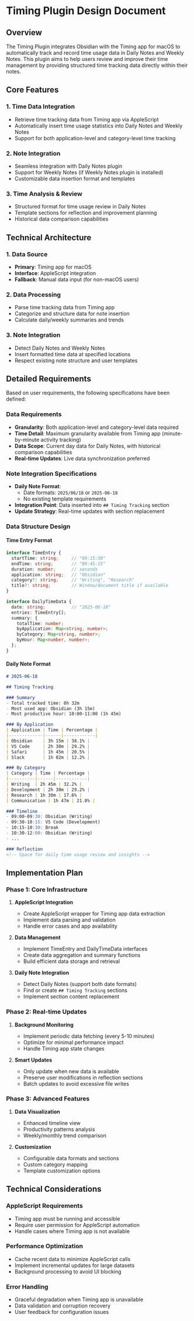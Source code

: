 # Timing Plugin Design Document

## Overview

The Timing Plugin integrates Obsidian with the Timing app for macOS to automatically track and record time usage data in Daily Notes and Weekly Notes. This plugin aims to help users review and improve their time management by providing structured time tracking data directly within their notes.

## Core Features

### 1. Time Data Integration
- Retrieve time tracking data from Timing app via AppleScript
- Automatically insert time usage statistics into Daily Notes and Weekly Notes
- Support for both application-level and category-level time tracking

### 2. Note Integration
- Seamless integration with Daily Notes plugin
- Support for Weekly Notes (if Weekly Notes plugin is installed)
- Customizable data insertion format and templates

### 3. Time Analysis & Review
- Structured format for time usage review in Daily Notes
- Template sections for reflection and improvement planning
- Historical data comparison capabilities

## Technical Architecture

### 1. Data Source
- **Primary**: Timing app for macOS
- **Interface**: AppleScript integration
- **Fallback**: Manual data input (for non-macOS users)

### 2. Data Processing
- Parse time tracking data from Timing app
- Categorize and structure data for note insertion
- Calculate daily/weekly summaries and trends

### 3. Note Integration
- Detect Daily Notes and Weekly Notes
- Insert formatted time data at specified locations
- Respect existing note structure and user templates

## Detailed Requirements

Based on user requirements, the following specifications have been defined:

### Data Requirements
- **Granularity**: Both application-level and category-level data required
- **Time Detail**: Maximum granularity available from Timing app (minute-by-minute activity tracking)
- **Data Scope**: Current day data for Daily Notes, with historical comparison capabilities
- **Real-time Updates**: Live data synchronization preferred

### Note Integration Specifications
- **Daily Note Format**: 
  - Date formats: `2025/06/18` or `2025-06-18`
  - No existing template requirements
- **Integration Point**: Data inserted into `## Timing Tracking` section
- **Update Strategy**: Real-time updates with section replacement

### Data Structure Design

#### Time Entry Format
```typescript
interface TimeEntry {
  startTime: string;     // "09:15:30"
  endTime: string;       // "09:45:15"
  duration: number;      // seconds
  application: string;   // "Obsidian"
  category?: string;     // "Writing", "Research"
  title?: string;        // Window/document title if available
}

interface DailyTimeData {
  date: string;          // "2025-06-18"
  entries: TimeEntry[];
  summary: {
    totalTime: number;
    byApplication: Map<string, number>;
    byCategory: Map<string, number>;
    byHour: Map<number, number>;
  };
}
```

#### Daily Note Format
```markdown
# 2025-06-18

## Timing Tracking

### Summary
- Total tracked time: 8h 32m
- Most used app: Obsidian (3h 15m)
- Most productive hour: 10:00-11:00 (1h 45m)

### By Application
| Application | Time | Percentage |
|-------------|------|------------|
| Obsidian    | 3h 15m | 38.1% |
| VS Code     | 2h 30m | 29.2% |
| Safari      | 1h 45m | 20.5% |
| Slack       | 1h 02m | 12.2% |

### By Category
| Category | Time | Percentage |
|----------|------|------------|
| Writing  | 2h 45m | 32.2% |
| Development | 2h 30m | 29.2% |
| Research | 1h 30m | 17.6% |
| Communication | 1h 47m | 21.0% |

### Timeline
- 09:00-09:30: Obsidian (Writing)
- 09:30-10:15: VS Code (Development)
- 10:15-10:30: Break
- 10:30-12:00: Obsidian (Writing)
- ...

### Reflection
<!-- Space for daily time usage review and insights -->
```

## Implementation Plan

### Phase 1: Core Infrastructure
1. **AppleScript Integration**
   - Create AppleScript wrapper for Timing app data extraction
   - Implement data parsing and validation
   - Handle error cases and app availability

2. **Data Management**
   - Implement TimeEntry and DailyTimeData interfaces
   - Create data aggregation and summary functions
   - Build efficient data storage and retrieval

3. **Daily Note Integration**
   - Detect Daily Notes (support both date formats)
   - Find or create `## Timing Tracking` sections
   - Implement section content replacement

### Phase 2: Real-time Updates
1. **Background Monitoring**
   - Implement periodic data fetching (every 5-10 minutes)
   - Optimize for minimal performance impact
   - Handle Timing app state changes

2. **Smart Updates**
   - Only update when new data is available
   - Preserve user modifications in reflection sections
   - Batch updates to avoid excessive file writes

### Phase 3: Advanced Features
1. **Data Visualization**
   - Enhanced timeline view
   - Productivity patterns analysis
   - Weekly/monthly trend comparison

2. **Customization**
   - Configurable data formats and sections
   - Custom category mapping
   - Template customization options

## Technical Considerations

### AppleScript Requirements
- Timing app must be running and accessible
- Require user permission for AppleScript automation
- Handle cases where Timing app is not available

### Performance Optimization
- Cache recent data to minimize AppleScript calls
- Implement incremental updates for large datasets
- Background processing to avoid UI blocking

### Error Handling
- Graceful degradation when Timing app is unavailable
- Data validation and corruption recovery
- User feedback for configuration issues